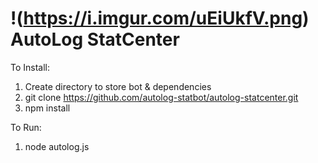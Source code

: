 !(https://i.imgur.com/uEiUkfV.png)
AutoLog StatCenter
==================

To Install: 
 1. Create directory to store bot & dependencies
 2. git clone https://github.com/autolog-statbot/autolog-statcenter.git
 3. npm install
 
To Run: 
 1. node autolog.js

